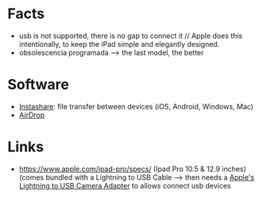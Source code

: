 # Facts #
* usb is not supported, there is no gap to connect it // Apple does this intentionally, to keep the iPad simple and elegantly designed.
* obsolescencia programada --> the last model, the better

# Software #
* [Instashare](http://instashareapp.com/): file transfer between devices (iOS, Android, Windows, Mac)
* [AirDrop](https://www.actualidadiphone.com/airdrop/)


# Links #
* https://www.apple.com/ipad-pro/specs/ (Ipad Pro 10.5 & 12.9 inches) (comes bundled with a Lightning to USB Cable  --> then needs a [Apple's Lightning to USB Camera Adapter](https://www.apple.com/es/shop/product/MK0W2ZM/A/adaptador-de-conector-lightning-a-usb-3-para-c%C3%A1maras?fnode=91) to allows connect usb devices